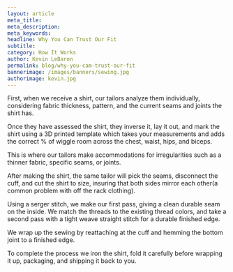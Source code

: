```yaml
--- 
layout: article
meta_title: 
meta_description:
meta_keywords:
headline: Why You Can Trust Our Fit
subtitle: 
category: How It Works
author: Kevin LeBaron
permalink: blog/why-you-cam-trust-our-fit
bannerimage: /images/banners/sewing.jpg
authorimage: kevin.jpg
---
```


First, when we receive a shirt, our tailors analyze them individually, considering fabric thickness, pattern, and the current seams and joints the shirt has.

Once they have assessed the shirt, they inverse it, lay it out, and mark the shirt using a 3D printed template which takes your measurements and adds the correct % of wiggle room across the chest, waist, hips, and biceps.

<!--more-->

This is where our tailors make accommodations for irregularities such as a thinner fabric, specific seams, or joints.

After making the shirt, the same tailor will pick the seams, disconnect the cuff, and cut the shirt to size, insuring that both sides mirror each other(a common problem with off the rack clothing).

Using a serger stitch, we make our first pass, giving a clean durable seam on the inside. We match the threads to the existing thread colors, and take a second pass with a tight weave straight stitch for a durable finished edge.

We wrap up  the sewing by reattaching at the cuff and hemming the bottom joint to a finished edge.

To complete the process we iron the shirt, fold it carefully before wrapping it up, packaging, and shipping it back to you. 